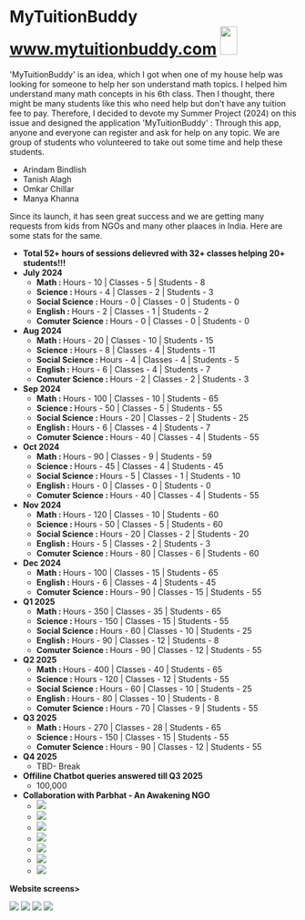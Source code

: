 # MyTuitionBuddy www.mytuitionbuddy.com <img src="https://github.com/ArindamBindlish/MyTuitionBuddy/blob/main/public/images/school.png?raw=true" height="50" width="30"/> 

<P>
  'MyTuitionBuddy' is an idea, which I got when one of my house help was looking for someone to help her son understand math topics. I helped him understand many math concepts in his 6th class. Then I thought, there might be many students like this who need help but don't have any tuition fee to pay. Therefore, I decided to devote my Summer Project (2024) on this issue and designed the application 'MyTuitionBuddy' : Through this app, anyone and everyone can register and ask for help on any topic. We are group of students who volunteered to take out some time and help these students.
</P>
<ul>
<li>Arindam Bindlish </li>
<li>Tanish Alagh </li>
<li>Omkar Chillar</li>
<li>Manya Khanna</li>
</ul>

<p>
  Since its launch, it has seen great success and we are getting many requests from kids from NGOs and many other plaaces in India. Here are some stats for the same.
</p>


<ul>
  <li><B>Total 52+ hours of sessions delievred with 32+ classes helping 20+ students!!!</B></li> 
  <li><B>July 2024</B> 
    <ul>
      <li><B>Math : </B> Hours - 10 | Classes - 5 | Students - 8</li> 
      <li><B>Science : </B> Hours - 4 | Classes - 2 | Students - 3</li> 
      <li><B>Social Science : </B> Hours - 0 | Classes - 0 | Students - 0</li> 
      <li><B>English : </B> Hours - 2 | Classes - 1 | Students - 2</li> 
      <li><B>Comuter Science : </B> Hours - 0 | Classes - 0 | Students - 0</li> 
    </ul>
  </li>
  <li><B>Aug 2024</B> 
    <ul>
      <li><B>Math : </B> Hours - 20 | Classes - 10 | Students - 15</li> 
      <li><B>Science : </B> Hours - 8 | Classes - 4 | Students - 11</li> 
      <li><B>Social Science : </B> Hours - 4 | Classes - 4 | Students - 5</li> 
      <li><B>English : </B> Hours - 6 | Classes - 4 | Students - 7</li> 
      <li><B>Comuter Science : </B> Hours - 2 | Classes - 2 | Students - 3</li> 
    </ul>
  </li>
  <li><B>Sep 2024</B> 
    <ul>
      <li><B>Math : </B> Hours - 100 | Classes - 10 | Students - 65</li> 
      <li><B>Science : </B> Hours - 50 | Classes - 5 | Students - 55</li> 
      <li><B>Social Science : </B> Hours - 20 | Classes - 2 | Students - 25</li> 
      <li><B>English : </B> Hours - 6 | Classes - 4 | Students - 7</li> 
      <li><B>Comuter Science : </B> Hours - 40 | Classes - 4 | Students - 55</li>
    </ul>
  </li>
  
  <li><B>Oct 2024</B> 
    <ul>
      <li><B>Math : </B> Hours - 90 | Classes - 9 | Students - 59</li> 
      <li><B>Science : </B> Hours - 45 | Classes - 4 | Students - 45</li> 
      <li><B>Social Science : </B> Hours - 5 | Classes - 1 | Students - 10</li> 
      <li><B>English : </B> Hours - 0 | Classes - 0 | Students - 0</li> 
      <li><B>Comuter Science : </B> Hours - 40 | Classes - 4 | Students - 55</li>
    </ul>
  </li>
  
  <li><B>Nov 2024</B> 
    <ul>
      <li><B>Math : </B> Hours - 120 | Classes - 10 | Students - 60</li> 
      <li><B>Science : </B> Hours - 50 | Classes - 5 | Students - 60</li> 
      <li><B>Social Science : </B> Hours - 20 | Classes - 2 | Students - 20</li> 
      <li><B>English : </B> Hours - 5 | Classes - 2 | Students - 3</li> 
      <li><B>Comuter Science : </B> Hours - 80 | Classes - 6 | Students - 60</li>
    </ul>
  </li>
  
  <li><B>Dec 2024</B> 
    <ul>
      <li><B>Math : </B> Hours - 100 | Classes - 15 | Students - 65</li>  
      <li><B>English : </B> Hours - 6 | Classes - 4 | Students - 45</li> 
      <li><B>Comuter Science : </B> Hours - 90 | Classes - 15 | Students - 55</li>
    </ul>
  </li>
  
  <li><B>Q1 2025</B> 
    <ul>
      <li><B>Math : </B> Hours - 350 | Classes - 35 | Students - 65</li> 
      <li><B>Science : </B> Hours - 150 | Classes - 15 | Students - 55</li> 
      <li><B>Social Science : </B> Hours - 60 | Classes - 10 | Students - 25</li> 
      <li><B>English : </B> Hours - 90 | Classes - 12 | Students - 8</li> 
      <li><B>Comuter Science : </B> Hours - 90 | Classes - 12 | Students - 55</li>
    </ul>
  </li>


  <li><B>Q2 2025</B> 
    <ul>
      <li><B>Math : </B> Hours - 400 | Classes - 40 | Students - 65</li> 
      <li><B>Science : </B> Hours - 120 | Classes - 12 | Students - 55</li> 
      <li><B>Social Science : </B> Hours - 60 | Classes - 10 | Students - 25</li> 
      <li><B>English : </B> Hours - 80 | Classes - 10 | Students - 8</li> 
      <li><B>Comuter Science : </B> Hours - 70 | Classes - 9 | Students - 55</li>
    </ul>
  </li>
  
  
  <li><B>Q3 2025</B> 
    <ul>
      <li><B>Math : </B> Hours - 270 | Classes - 28 | Students - 65</li> 
      <li><B>Science : </B> Hours - 150 | Classes - 15 | Students - 55</li> 
      <li><B>Comuter Science : </B> Hours - 90 | Classes - 12 | Students - 55</li>
    </ul>
  </li>
  
  <li><B>Q4 2025</B> 
    <ul>
      <li>TBD- Break</li> 
    </ul>
  </li>

  <li><B>Offiline Chatbot queries answered till Q3 2025</B> 
    <ul>
      <li>100,000</li> 
    </ul>
  </li>
  
  <li><B>Collaboration with Parbhat - An Awakening NGO</B> 
    <ul>
      <li><img src="https://github.com/ArindamBindlish/MyTuitionBuddy/blob/main/public/images/IMG_3698.jpg"/></li> 
      <li><img src="https://github.com/ArindamBindlish/MyTuitionBuddy/blob/main/public/images/IMG_3700.jpg"/></li> 
      <li><img src="https://github.com/ArindamBindlish/MyTuitionBuddy/blob/main/public/images/IMG_3713.jpg"/></li> 
      <li><img src="https://github.com/ArindamBindlish/MyTuitionBuddy/blob/main/public/images/IMG_3724.jpg"/></li> 
      <li><img src="https://github.com/ArindamBindlish/MyTuitionBuddy/blob/main/public/images/IMG_3739.jpg"/></li> 
      <li><img src="https://github.com/ArindamBindlish/MyTuitionBuddy/blob/main/public/images/IMG_3744.jpg"/></li> 
      <li><img src="https://github.com/ArindamBindlish/MyTuitionBuddy/blob/main/public/images/IMG_3753.jpg"/></li> 
    </ul>
  </li>
</ul>

<p><b>Website screens></b></p>
<img src="https://github.com/ArindamBindlish/MyTuitionBuddy/blob/main/public/images/Main.png"/>
<img src="https://github.com/ArindamBindlish/MyTuitionBuddy/blob/main/public/images/Login.png"/>
<img src="https://github.com/ArindamBindlish/MyTuitionBuddy/blob/main/public/images/Home.png"/>
<img src="https://github.com/ArindamBindlish/MyTuitionBuddy/blob/main/public/images/Requests.png"/>
